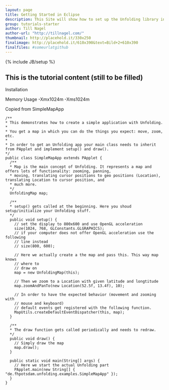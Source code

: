 ```yaml
---
layout: page
title: Getting Started in Eclipse
description: This Site will show how to set up the Unfolding library in Processing and how you create your first simple map in minutes.
group: tutorials-starter
author: Till Nagel
author-url: "http://tillnagel.com/"
thumbnail: http://placehold.it/330x250
finalimage: http://placehold.it/610x390&text=Bild+2+610x390
finalfiles: #someurlatgithub
---
```


{% include JB/setup %}

## This is the tutorial content (still to be filled)


Installation


Memory Usage
-Xmx1024m -Xms1024m


Copied from SimpleMapApp


    /**
    * This demonstrates how to create a simple application with Unfolding.
    *
    * You get a map in which you can do the things you expect: move, zoom, etc.
    *
    * In order to get an Unfolding app your main class needs to inherit from PApplet and implement setup() and draw().
    */
    public class SimpleMapApp extends PApplet {
      /**
      * Map is the main concept of Unfolding. It represents a map and offers lots of functionality: zooming, panning,
      * moving, translating cursor positions to geo positions (Location), translating Location to cursor position, and
      * much more.
      */
      UnfoldingMap map;

      /**
      * setup() gets called at the beginning. Here you shoud setup/initialize your Unfolding stuff.
      */
      public void setup() {
        // set the display to 800x600 and use OpenGL acceleration
        size(1024, 768, GLConstants.GLGRAPHICS);
        // if your computer does not offer OpenGL acceleration use the following
        // line instead
        // size(800, 600);

        // Here we actually create a the map and pass this. This way map knows
        // where to
        // draw on
        map = new UnfoldingMap(this);

        // Then we zoom to a Location with given latitude and longtitude
        map.zoomAndPanTo(new Location(52.5f, 13.4f), 10);

        // In order to have the expected behavior (movement and zooming with
        // mouse and keyboard)
        // default events get registered with the following function.
        MapUtils.createDefaultEventDispatcher(this, map);
      }

      /**
      * The draw function gets called periodically and needs to redraw.
      */
      public void draw() {
        // Simply draw the map
        map.draw();
      }

      public static void main(String[] args) {
        // Here we start the actual Unfolding part
        PApplet.main(new String[] { "de.fhpotsdam.unfolding.examples.SimpleMapApp" });
      }
    }